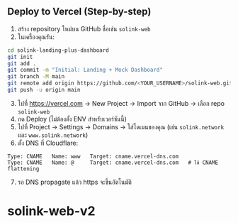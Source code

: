 
## Deploy to Vercel (Step-by-step)
1) สร้าง repository ใหม่บน GitHub ชื่อเช่น `solink-web`
2) ในเครื่องคุณรัน:
```bash
cd solink-landing-plus-dashboard
git init
git add .
git commit -m "Initial: Landing + Mock Dashboard"
git branch -M main
git remote add origin https://github.com/<YOUR_USERNAME>/solink-web.git
git push -u origin main
```
3) ไปที่ https://vercel.com → New Project → Import จาก GitHub → เลือก repo `solink-web`
4) กด Deploy (ไม่ต้องตั้ง ENV สำหรับเวอร์ชันนี้)
5) ไปที่ Project → Settings → Domains → ใส่โดเมนของคุณ (เช่น `solink.network` และ `www.solink.network`)
6) ตั้ง DNS ที่ Cloudflare:
```
Type: CNAME   Name: www   Target: cname.vercel-dns.com
Type: CNAME   Name: @     Target: cname.vercel-dns.com   # ใช้ CNAME flattening
```
7) รอ DNS propagate แล้ว https จะขึ้นอัตโนมัติ
# solink-web-v2
